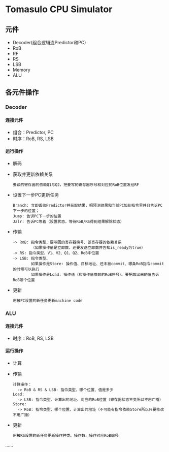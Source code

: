 # Tomasulo CPU Simulator

## 元件
- Decoder(组合逻辑连Predictor和PC)
- RoB
- RF
- RS
- LSB
- Memory
- ALU

## 各元件操作

### Decoder
#### 连接元件
* 组合：Predictor, PC
* 时序：RoB, RS, LSB
#### 运行操作
* 解码
* 获取并更新依赖关系

      要读的寄存器的依赖Q1与Q2，把要写的寄存器序号和对应的RoB位置发给RF
* 设置下一步PC更新任务

      Branch: 立即丢给Predictor并获取结果，把预测结果和当前PC加到指令里并且告诉PC下一步的位置；
      Jump: 告诉PC下一步的位置
      Jalr: 告诉PC等着（设置状态，等待RoB/RS得到结果解除状态）
* 传输

      -> RoB: 指令类型、要写回的寄存器编号、该寄存器的依赖关系
              （如果操作值是立即数，还要发送立即数并告知is_ready为true）
      -> RS: 指令类型、V1、V2、Q1、Q2、RoB中位置
      -> LSB: 指令类型、
              如果操作是Store: 操作值、目标地址、还未被commit、哪条RoB指令commit的时候可以执行
              如果操作是Load: 操作值（和操作值依赖的RoB序号）、要把取出来的值告诉RoB哪个位置
* 更新

      用被PC设置的新任务更新machine code

### ALU
#### 连接元件
* 时序：RoB, RS, LSB
#### 运行操作
* 计算
* 传输

      计算操作：
        -> RoB & RS & LSB: 指令类型、哪个位置、值是多少
      Load:
        -> LSB: 指令类型、计算出的地址、对应的RoB位置（寄存器状态不变所以不用广播）
      Store:
        -> RoB: 指令类型、哪个位置、计算出的地址（不可能有指令依赖Store所以只要修改不用广播）
* 更新

      用被RS设置的新任务更新操作种类、操作数、操作对应RoB编号

......